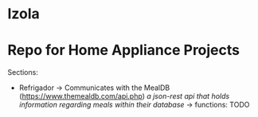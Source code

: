 # Izola
# Repo for Home Appliance Projects
Sections:
- Refrigador
-> Communicates with the MealDB (https://www.themealdb.com/api.php) *a json-rest api that holds information regarding meals within their database* 
-> functions: TODO
